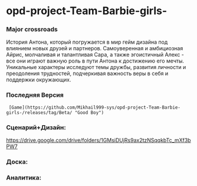 # opd-project-Team-Barbie-girls-
### Major crossroads
История Антона, который погружается в мир гейм дизайна под влиянием новых друзей и партнеров. Самоуверенная и амбициозная Айрис, молчаливая и талантливая Сара, а также эгоистичный Алекс - все они играют важную роль в пути Антона к достижению его мечты. Уникальные характеры исследуют темы дружбы, развития личности и преодоления трудностей, подчеркивая важность веры в себя и поддержки окружающих.

### Последняя Версия
     [Game](https://github.com/Mikhail999-sys/opd-project-Team-Barbie-girls-/releases/tag/Beta/ "Good Boy")



### Сценарий+Дизайн:

https://drive.google.com/drive/folders/1GMsiDUjRs9ax2tzNSqqkbTc_mXf3bPW7

### Доска:

### Аналитика:

### 



